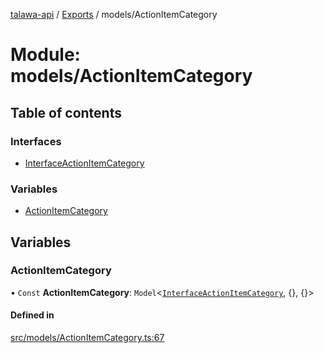 [talawa-api](../README.md) / [Exports](../modules.md) / models/ActionItemCategory

# Module: models/ActionItemCategory

## Table of contents

### Interfaces

- [InterfaceActionItemCategory](../interfaces/models_ActionItemCategory.InterfaceActionItemCategory.md)

### Variables

- [ActionItemCategory](models_ActionItemCategory.md#actionitemcategory)

## Variables

### ActionItemCategory

• `Const` **ActionItemCategory**: `Model`\<[`InterfaceActionItemCategory`](../interfaces/models_ActionItemCategory.InterfaceActionItemCategory.md), \{\}, \{\}\>

#### Defined in

[src/models/ActionItemCategory.ts:67](https://github.com/PalisadoesFoundation/talawa-api/blob/515781e/src/models/ActionItemCategory.ts#L67)
